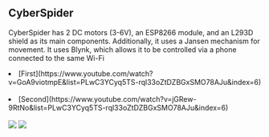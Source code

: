 ## CyberSpider

CyberSpider has 2 DC motors (3-6V), an ESP8266 module, and an L293D shield as its main components. Additionally, it uses a Jansen mechanism for movement. It uses Blynk, which allows it to be controlled via a phone connected to the same Wi-Fi

<li>[First](https://www.youtube.com/watch?v=GoA9viotmpE&list=PLwC3YCyq5TS-rql33oZtDZBGxSMO78AJu&index=6)</li><br>

<li>[Second](https://www.youtube.com/watch?v=jGRew-9RtNo&list=PLwC3YCyq5TS-rql33oZtDZBGxSMO78AJu&index=6)</li><br>

<img src="https://github.com/NicolasAuersvalt/Projects/blob/main/Rob%C3%B3tica/Cyber_aranha/imagens/cyber.jpg">

<img src="https://github.com/NicolasAuersvalt/Projects/blob/main/Rob%C3%B3tica/Cyber_aranha/imagens/cyber2.jpg">
